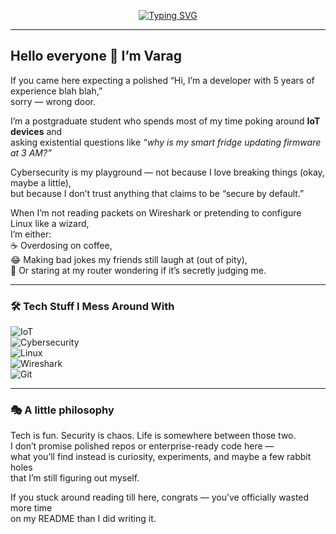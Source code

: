 <!-- Typing SVG Banner -->
<p align="center">
  <a href="https://github.com/varagg">
    <img src="https://readme-typing-svg.demolab.com?font=Fira+Code&weight=600&size=24&pause=1000&color=A020F0&center=true&vCenter=true&width=700&lines=Hello%2C+World...+again.;They+told+me+to+introduce+myself.;So+here+I+am.;Sarcasm+included+free+of+charge." alt="Typing SVG" />
  </a>
</p>

---

## Hello everyone 👋 I’m Varag  

If you came here expecting a polished “Hi, I’m a developer with 5 years of experience blah blah,”  
sorry — wrong door.  

I’m a postgraduate student who spends most of my time poking around **IoT devices** and  
asking existential questions like *“why is my smart fridge updating firmware at 3 AM?”*  

Cybersecurity is my playground — not because I love breaking things (okay, maybe a little),  
but because I don’t trust anything that claims to be “secure by default.”  

When I’m not reading packets on Wireshark or pretending to configure Linux like a wizard,  
I’m either:  
☕ Overdosing on coffee,  
😂 Making bad jokes my friends still laugh at (out of pity),  
🤔 Or staring at my router wondering if it’s secretly judging me.  

---

### 🛠️ Tech Stuff I Mess Around With  

![IoT](https://img.shields.io/badge/-IoT-0078D6?logo=raspberrypi&logoColor=white)  
![Cybersecurity](https://img.shields.io/badge/-Cybersecurity-800080?logo=protonvpn&logoColor=white)  
![Linux](https://img.shields.io/badge/-Linux-FCC624?logo=linux&logoColor=black)  
![Wireshark](https://img.shields.io/badge/-Wireshark-1679A7?logo=wireshark&logoColor=white)  
![Git](https://img.shields.io/badge/-Git-F05032?logo=git&logoColor=white)  

---

### 🎭 A little philosophy  

Tech is fun. Security is chaos. Life is somewhere between those two.  
I don’t promise polished repos or enterprise-ready code here —  
what you’ll find instead is curiosity, experiments, and maybe a few rabbit holes  
that I’m still figuring out myself.  

If you stuck around reading till here, congrats — you’ve officially wasted more time  
on my README than I did writing it.  
